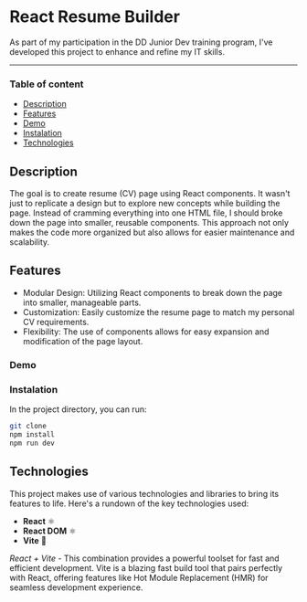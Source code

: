 # React Resume Builder

As part of my participation in the DD Junior Dev training program, I've developed this project to enhance and refine my IT skills.

---

### Table of content

- [Description](#item-one)
- [Features](#item-two)
- [Demo](#item-three)
- [Instalation](#item-four)
- [Technologies](#item-five)

<a id="item-one"></a>

## Description

The goal is to create resume (CV) page using React components. It wasn't just to replicate a design but to explore new concepts while building the page. Instead of cramming everything into one HTML file, I should broke down the page into smaller, reusable components. This approach not only makes the code more organized but also allows for easier maintenance and scalability.

<a id="item-two"></a>

## Features

- Modular Design: Utilizing React components to break down the page into smaller, manageable parts.
- Customization: Easily customize the resume page to match my personal CV requirements.
- Flexibility: The use of components allows for easy expansion and modification of the page layout.

<a id="item-three"></a>

### Demo

<a id="item-four"></a>

### Instalation

In the project directory, you can run:

```bash
git clone
npm install
npm run dev
```

<a id="item-five"></a>

## Technologies

This project makes use of various technologies and libraries to bring its features to life. Here's a rundown of the key technologies used:

- **React** ⚛️
- **React DOM** ⚛️
- **Vite** 🚀

_React + Vite_ - This combination provides a powerful toolset for fast and efficient development. Vite is a blazing fast build tool that pairs perfectly with React, offering features like Hot Module Replacement (HMR) for seamless development experience.
